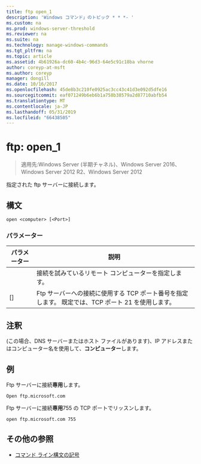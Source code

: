 ```yaml
---
title: ftp open_1
description: 'Windows コマンド」のトピック * * *- '
ms.custom: na
ms.prod: windows-server-threshold
ms.reviewer: na
ms.suite: na
ms.technology: manage-windows-commands
ms.tgt_pltfrm: na
ms.topic: article
ms.assetid: 4b61926a-dc60-4b4c-96d3-64e5c91c18ba vhorne
author: coreyp-at-msft
ms.author: coreyp
manager: dongill
ms.date: 10/16/2017
ms.openlocfilehash: 45de8b3c210fe0925ac3cc43c41d3e092d5dfe16
ms.sourcegitcommit: eaf071249b6eb6b1a758b38579a2d87710abfb54
ms.translationtype: MT
ms.contentlocale: ja-JP
ms.lasthandoff: 05/31/2019
ms.locfileid: "66438505"
---
```

# <a name="ftp-open1"></a>ftp: open_1

>適用先:Windows Server (半期チャネル)、Windows Server 2016、Windows Server 2012 R2、Windows Server 2012

指定された ftp サーバーに接続します。   
## <a name="syntax"></a>構文  
```  
open <computer> [<Port>]  
```  
### <a name="parameters"></a>パラメーター  

| パラメーター  |                                           説明                                            |
|------------|--------------------------------------------------------------------------------------------------|
| <computer> |                接続を試みているリモート コンピューターを指定します。                 |
|  [<Port>]  | Ftp サーバーへの接続に使用する TCP ポート番号を指定します。 既定では、TCP ポート 21 を使用します。 |

## <a name="remarks"></a>注釈  
(この場合、DNS サーバーまたはホスト ファイルがあります)、IP アドレスまたはコンピューター名を使用して、**コンピューター**します。  
## <a name="BKMK_Examples"></a>例  
Ftp サーバーに接続**専用**します。  
```  
Open ftp.microsoft.com  
```  
Ftp サーバーに接続**専用**755 の TCP ポートでリッスンします。  
```  
open ftp.microsoft.com 755  
```  
## <a name="additional-references"></a>その他の参照  
-   [コマンド ライン構文の記号](command-line-syntax-key.md)  
